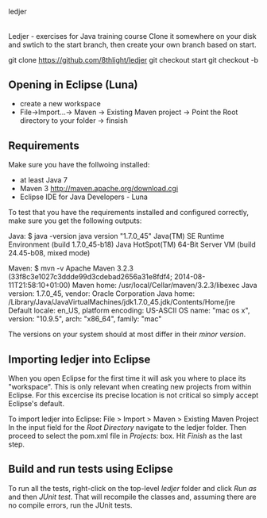 ledjer
######

Ledjer - exercises for Java training course
Clone it somewhere on your disk and swtich to the start branch,
then create your own branch based on start.

git clone https://github.com/8thlight/ledjer
git checkout start
git checkout -b <your name>

## Opening in Eclipse (Luna)
* create a new workspace
* File->Import...-> Maven -> Existing Maven project -> Point the Root directory to your folder -> finsish

## Requirements
Make sure you have the follwoing installed:
  * at least Java 7
  * Maven 3 http://maven.apache.org/download.cgi
  * Eclipse IDE for Java Developers - Luna

To test that you have the requirements installed and configured correctly, make sure you get the following outputs:

Java:
$ java -version
java version "1.7.0_45"
Java(TM) SE Runtime Environment (build 1.7.0_45-b18)
Java HotSpot(TM) 64-Bit Server VM (build 24.45-b08, mixed mode)

Maven:
$ mvn -v
Apache Maven 3.2.3 (33f8c3e1027c3ddde99d3cdebad2656a31e8fdf4; 2014-08-11T21:58:10+01:00)
Maven home: /usr/local/Cellar/maven/3.2.3/libexec
Java version: 1.7.0_45, vendor: Oracle Corporation
Java home: /Library/Java/JavaVirtualMachines/jdk1.7.0_45.jdk/Contents/Home/jre
Default locale: en_US, platform encoding: US-ASCII
OS name: "mac os x", version: "10.9.5", arch: "x86_64", family: "mac"

The versions on your system should at most differ in their _minor version_.


## Importing ledjer into Eclipse
When you open Eclipse for the first time it will ask you where to place its "workspace".
This is only relevant when creating new projects from within Eclipse.
For this excercise its precise location is not critical so simply accept Eclipse's default.

To import ledjer into Eclipse:
File > Import > Maven > Existing Maven Project
In the input field for the _Root Directory_ navigate to the ledjer folder.
Then proceed to select the pom.xml file in _Projects:_ box.
Hit _Finish_ as the last step.

## Build and run tests using Eclipse
To run all the tests, right-click on the top-level _ledjer_ folder and click _Run as_ and then _JUnit test_.
That will recompile the classes and, assuming there are no compile errors, run the JUnit tests.
